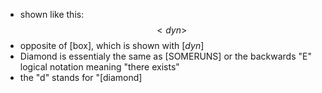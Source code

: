 - shown like this: $$<dyn>$$
- opposite of [box], which is shown with $[dyn]$
- Diamond is essentialy the same as [SOMERUNS] or the backwards "E" logical notation meaning "there exists"
- the "d" stands for "[diamond]
